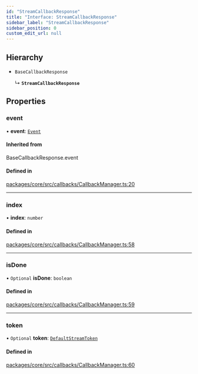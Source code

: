 ```yaml
---
id: "StreamCallbackResponse"
title: "Interface: StreamCallbackResponse"
sidebar_label: "StreamCallbackResponse"
sidebar_position: 0
custom_edit_url: null
---
```


## Hierarchy

- `BaseCallbackResponse`

  ↳ **`StreamCallbackResponse`**

## Properties

### event

• **event**: [`Event`](Event.md)

#### Inherited from

BaseCallbackResponse.event

#### Defined in

[packages/core/src/callbacks/CallbackManager.ts:20](https://github.com/run-llama/LlamaIndexTS/blob/3552de1/packages/core/src/callbacks/CallbackManager.ts#L20)

---

### index

• **index**: `number`

#### Defined in

[packages/core/src/callbacks/CallbackManager.ts:58](https://github.com/run-llama/LlamaIndexTS/blob/3552de1/packages/core/src/callbacks/CallbackManager.ts#L58)

---

### isDone

• `Optional` **isDone**: `boolean`

#### Defined in

[packages/core/src/callbacks/CallbackManager.ts:59](https://github.com/run-llama/LlamaIndexTS/blob/3552de1/packages/core/src/callbacks/CallbackManager.ts#L59)

---

### token

• `Optional` **token**: [`DefaultStreamToken`](DefaultStreamToken.md)

#### Defined in

[packages/core/src/callbacks/CallbackManager.ts:60](https://github.com/run-llama/LlamaIndexTS/blob/3552de1/packages/core/src/callbacks/CallbackManager.ts#L60)
